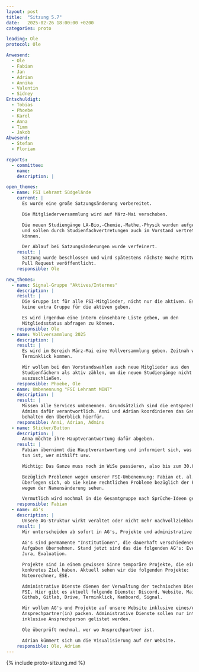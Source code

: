 ```yaml
---
layout: post
title:  "Sitzung 5.7"
date:   2025-02-26 18:00:00 +0200
categories: proto

leading: Ole
protocol: Ole

Anwesend:
  - Ole
  - Fabian
  - Jan
  - Adrian
  - Annika
  - Valentin
  - Sidney
Entschuldigt:
  - Tobias
  - Phoebe
  - Karol
  - Anna
  - Timm
  - Jakob
Abwesend:
  - Stefan
  - Florian

reports:
  - committee:
    name:
    description: |

open_themes:
  - name: FSI Lehramt Südgelände
    current: |
      Es wurde eine große Satzungsänderung vorbereitet.

      Die Mitgliederversammlung wird auf März-Mai verschoben.

      Die neuen Studiengänge LA-Bio,-Chemie,-Mathe,-Physik wurden aufgenommen
      und sollen durch Studienfachvertretungen auch im Vorstand vertreten werden
      können.

      Der Ablauf bei Satzungsänderungen wurde verfeinert.
    result: |
      Satzung wurde beschlossen und wird spätestens nächste Woche Mittwoch via
      Pull Request veröffentlicht.
    responsible: Ole

new_themes:
  - name: Signal-Gruppe "Aktives/Internes"
    description: |
    result: |
      Die Gruppe ist für alle FSI-Mitglieder, nicht nur die aktiven. Es wird
      keine extra Gruppe für die aktiven geben.

      Es wird irgendwo eine intern einsehbare Liste geben, um den
      Mitgliedsstatus abfragen zu können.
    responsible: Ole
  - name: Vollversammlung 2025
    description: |
    result: |
      Es wird im Bereich März-Mai eine Vollversammlung geben. Zeitnah wird ein
      Terminklick kommen.

      Wir wollen bei den Vorstandswahlen auch neue Mitglieder aus den
      Studienfächern als aktiv zählen, um die neuen Studiengänge nicht am Anfang
      auszuschließen.
    responsible: Phoebe, Ole
  - name: Umbenennung "FSI Lehramt MINT"
    description: |
    result: |
      Müssen alle Services umbenennen. Grundsätzlich sind die entsprechenden
      Admins dafür verantwortlich. Anni und Adrian koordinieren das Ganze und
      behalten den Überblick hierfür.
    responsible: Anni, Adrian, Admins
  - name: Sticker/Button
    description: |
      Anna möchte ihre Hauptverantwortung dafür abgeben.
    result: |
      Fabian übernimmt die Hauptverantwortung und informiert sich, was noch zu
      tun ist, wer mithilft usw.

      Wichtig: Das Ganze muss noch im WiSe passieren, also bis zum 30.03.2025

      Bezüglich Problemen wegen unserer FSI-Umbenennung: Fabian et. al.
      überlegen sich, ob sie keine rechtlichen Probleme bezüglich der Förderung
      wegen der Namensänderung sehen.

      Vermutlich wird nochmal in die Gesamtgruppe nach Sprüche-Ideen gefragt.
    responsible: Fabian
  - name: AG's
    description: |
      Unsere AG-Struktur wirkt veraltet oder nicht mehr nachvollziehbar.
    result: |
      Wir unterscheiden ab sofort in AG's, Projekte und administrative Dienste.
      
      AG's sind permamente "Institutionen", die dauerhaft verschiedenene
      Aufgaben übernehmen. Stand jetzt sind das die folgenden AG's: Events,
      Jura, Evaluation.

      Projekte sind in einem gewissen Sinne temporäre Projekte, die ein
      konkretes Ziel haben. Aktuell sehen wir die folgenden Projekte:
      Notenrechner, ESE.

      Administrative Dienste dienen der Verwaltung der technischen Dienste der
      FSI. Hier gibt es aktuell folgende Dienste: Discord, Website, Mails,
      Github, Gitlab, Drive, Terminklick, Kanboard, Signal.

      Wir wollen AG's und Projekte auf unsere Website inklusive eines/einer
      Ansprechpartner(in) packen. Administrative Dienste sollen nur intern
      inklusive Ansprechperson gelistet werden.

      Ole überprüft nochmal, wer wo Ansprechpartner ist.

      Adrian kümmert sich um die Visualisierung auf der Website.
    responsible: Ole, Adrian
---
```

{% include proto-sitzung.md %}
